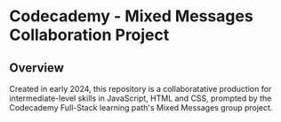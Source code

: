 
# Codecademy - Mixed Messages Collaboration Project

## Overview
Created in early 2024, this repository is a collaboratative production for intermediate-level skills in JavaScript, HTML and CSS, prompted by the Codecademy Full-Stack learning path's Mixed Messages group project.




